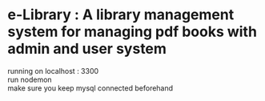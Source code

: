 # e-Library : A library management system for managing pdf books with admin and user system
running on localhost : 3300  
run nodemon  
make sure you keep mysql connected beforehand
